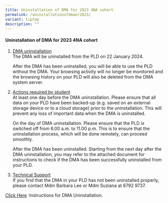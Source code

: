 ```yaml
---
title: Uninstallation of DMA for 2023 4NA cohort
permalink: /uninstallationofdmaor2023/
variant: tiptap
description: ""
---
```

<h4><strong>Uninstallation of DMA for 2023 4NA cohort</strong></h4><ol data-tight="true" class="tight"><li><p><u>DMA uninstallation</u><br>The DMA will be uninstalled from the PLD on 22 January 2024.<br></p><p>After the DMA has been uninstalled, you will be able to use the PLD without the DMA. Your browsing activity will no longer be monitored and the browsing history on your PLD will also be deleted from the DMA system server.</p></li><li><p><u>Actions required by student</u><br>At least one day before the DMA uninstallation. Please ensure that all data on your PLD have been backed-up (e.g. saved on an external<br>storage device or to a cloud storage) prior to the uninstallation. This will prevent any loss of important data when the DMA is uninstalled.<br></p><p>On the day of DMA uninstallation. Please ensure that the PLD is switched off from 6.00 a.m. to 11.00 p.m. This is to ensure that the uninstallation process, which will be done remotely, can proceed smoothly.<br></p><p>After the DMA has been uninstalled. Starting from the next day after the DMA uninstallation, you may refer to the attached document for instructions to check if the DMA has been successfully uninstalled from your PLD.</p><p></p></li><li><p><u>Technical Support</u><br>If you find that the DMA in your PLD has not been uninstalled properly, please contact Mdm Barbara Lee or Mdm Suziana at 6792 9737.</p></li></ol><p><a href="https://drive.google.com/file/d/1ymJRyg6edosI8Tjh3j-CUOeH_ONiNLY0/view?usp=sharing" rel="noopener noreferrer nofollow" target="_blank">Click Here</a> :Instructions for DMA Uninstallation.</p><p></p><p></p>